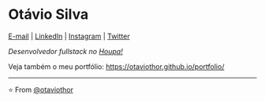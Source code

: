 # Otávio Silva

[E-mail](mailto:otaviosilva2632@gmail.com) | [LinkedIn](https://www.linkedin.com/in/otaviosilva02) | [Instagram](https://www.instagram.com/otaviothor_) | [Twitter](https://twitter.com/otaviothor_) 

_Desenvolvedor fullstack no [Houpa!](https://www.houpa.app)_


Veja também o meu portfólio: https://otaviothor.github.io/portfolio/

---

⭐️ From [@otaviothor](https://github.com/otaviothor)
